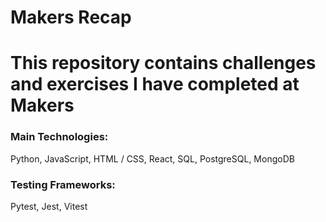 <h1>Makers Recap</h1>

<h1>This repository contains challenges and exercises I have completed at Makers</h1>

<h3>Main Technologies:</h3>

<p>Python, JavaScript, HTML / CSS, React, SQL, PostgreSQL, MongoDB</p>

<h3>Testing Frameworks:</h3>
<p>Pytest, Jest, Vitest</p>
